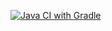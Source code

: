 [![Java CI with Gradle](https://github.com/KIP1K/Patterns-Homework-1/actions/workflows/main.yml/badge.svg)](https://github.com/KIP1K/Patterns-Homework-1/actions/workflows/main.yml)
